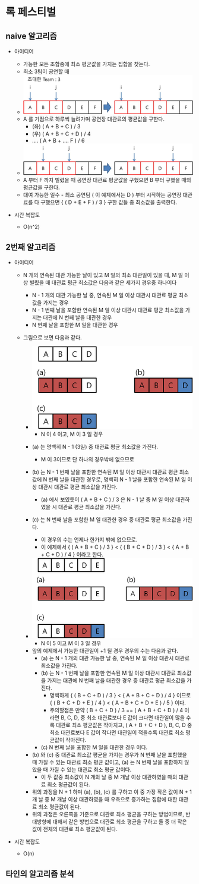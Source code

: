 # 록 페스티벌

## naive 알고리즘
* 아이디어
	- 가능한 모든 조합중에 최소 평균값을 가지는 집합을 찾는다.
	* 최소 3팀이 공연할 때
	* ![naive]( https://github.com/martinkang/MyText/blob/master/Algorithm/Festival/img/festival-naive.jpg )
	
	- A 를 기점으로 하루씩 늘려가며 공연장 대관료의 평균값을 구한다.
		- (좌) ( A + B + C ) / 3
		- (우) ( A + B + C + D ) / 4
		- .... ( A + B + .... F ) / 6
		
	* ![naive2]( https://github.com/martinkang/MyText/blob/master/Algorithm/Festival/img/festival-naive2.jpg )
	
	- A 부터 F 까지 빌렸을 때 공연장 대관료 평균값을 구했으면 B 부터 구했을 때의 평균값을 구한다.
	- 대여 가능한 일수 - 최소 공연팀 ( 이 예제에서는 D ) 부터 시작하는 공연장 대관료를 다 구했으면 { ( D + E + F ) / 3 } 구한 값들 중 최소값을 출력한다.
	

* 시간 복잡도
	- O(n^2)




## 2번째 알고리즘
* 아이디어 
	- N 개의 연속된 대관 가능한 날이 있고 M 일의 최소 대관일이 있을 때, M 일 이상 빌렸을 때 대관료 평균 최소값은 다음과 같은 세가지 경우중 하나이다
		- N - 1 개의 대관 가능한 날 중, 연속된 M 일 이상 대관시 대관료 평균 최소값을 가지는 경우
		- N - 1 번째 날을 포함한 연속된 M 일 이상 대관시 대관료 평균 최소값을 가지는 대관에 N 번째 날을 대관한 경우
		- N 번째 날을 포함한 M 일을 대관한 경우
	- 그림으로 보면 다음과 같다.
		- ![img-idea1]( https://github.com/martinkang/MyText/blob/master/Algorithm/Festival/img/festifal1-idea1.png )
	 		* N 이 4 이고, M 이 3 일 경우
		* (a) 는 명백히 N - 1 (3일) 중 대관료 평균 최소값을 가진다. 
			* M 이 3이므로 단 하나의 경우밖에 없으므로
		
		* (b) 는 N - 1 번째 날을 포함한 연속된 M 일 이상 대관시 대관료 평균 최소값에 N 번째 날을 대관한 경우로, 명백히 N - 1 날을 포함한 연속된 M 일 이상 대관시 대관료 평균 최소값을 가진다. 
			* (a) 에서 보였듯이 ( A + B + C ) / 3 은 N - 1 날 중 M 일 이상 대관하였을 시 대관료 평균 최소값을 가진다.
		* (c) 는 N 번째 날을 포함한 M 일 대관한 경우 중 대관료 평균 최소값을 가진다. 
			* 이 경우의 수는 언제나 한가지 밖에 없으므로.
			* 이 예제에서 { ( A + B + C ) / 3 } < { ( B + C + D ) / 3 } < { A + B + C + D ) / 4 } 이라고 한다.
	
	
		- ![img-idea2]( https://github.com/martinkang/MyText/blob/master/Algorithm/Festival/img/festifal-idea2.png )
			* N 이 5 이고 M 이 3 일 경우
		* 앞의 예제에서 가능한 대관일이 +1 될 경우 경우의 수는 다음과 같다.
			* (a) 는 N - 1 개의 대관 가능한 날 중, 연속된 M 일 이상 대관시 대관료 최소값을 가진다.
			* (b) 는 N - 1 번째 날을 포함한 연속된 M 일 이상 대관시 대관료 최소값을 가지는 대관에 N 번째 날을 대관한 경우 중 대관료 평균 최소값을 가진다.
				* 명백하게 { ( B + C + D ) / 3 } < { A + B + C + D ) / 4 } 이므로 { ( B + C + D + E ) / 4 } < { A + B + C + D + E ) / 5 } 이다.
				* 주의할점은 만약 ( B + C + D ) / 3 == ( A + B + C + D ) / 4 이라면 B, C, D, 중 최소 대관료보다 E 값이 크다면 대관일이 많을 수록 대관료 최소 평균값은 작아지고, ( A + B + C + D ),  B, C, D 중 최소 대관료보다 E 값이 작다면 대관일이 적을수록 대관료 최소 평균값이 작아진다.
			* (c) N 번째 날을 포함한 M 일을 대관한 경우 이다.
		* (b) 와 (c) 중 대관료 최소값 평균을 가지는 경우가 N 번째 날을 포함했을 때 가질 수 있는 대관료 최소 평균 값이고, (a) 는 N 번째 날을 포함하지 않았을 때 가질 수 있는 대관료 최소 평균 값이다.
			* 이 두 값중 최소값이 N 개의 날 중 M 개날 이상 대관하였을 때의 대관료 최소 평균값이 된다.
		* 위의 과정을 N + 1 하며 (a), (b), (c) 를 구하고 이 중 가장 작은 값이 N + 1 개 날 중 M 개날 이상 대관하였을 때 우측으로 증가하는 집합에 대한 대관료 최소 평균값이 된다.
		* 위의 과정은 오른쪽을 기준으로 대관료 최소 평균을 구하는 방법이므로, 반대방향에 대해서 같은 방법으로 대관료 최소 평균을 구하고 둘 중 더 작은 값이 전체의 대관료 최소 평균값이 된다.
	

* 시간 복잡도
	- O(n)



## 타인의 알고리즘 분석
